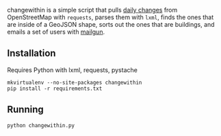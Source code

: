 changewithin is a simple script that pulls [daily changes](http://planet.openstreetmap.org/)
from OpenStreetMap with `requests`, parses them with `lxml`, finds the ones that are inside
of a GeoJSON shape, sorts out the ones that are buildings, and emails a set of users
with [mailgun](http://www.mailgun.com/).

## Installation

Requires Python with lxml, requests, pystache

    mkvirtualenv --no-site-packages changewithin
    pip install -r requirements.txt

## Running

    python changewithin.py
